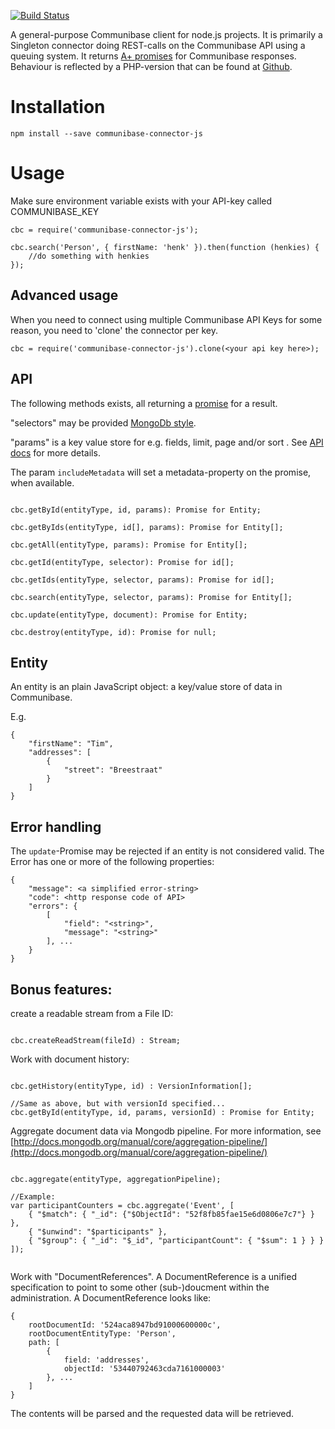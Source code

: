 [![Build Status](https://travis-ci.org/kingsquare/communibase-connector-js.png)](https://travis-ci.org/kingsquare/communibase-connector-js)

A general-purpose Communibase client for node.js projects. It is primarily a Singleton connector doing REST-calls on the Communibase API using a queuing system. It returns [A+ promises](https://github.com/promises-aplus/promises-spec) for Communibase responses. Behaviour is reflected by a PHP-version that can be found at [Github](https://github.com/kingsquare/communibase-connector-js).

Installation
============

```
npm install --save communibase-connector-js
```

Usage
=====

Make sure environment variable exists with your API-key called COMMUNIBASE_KEY

```
cbc = require('communibase-connector-js');

cbc.search('Person', { firstName: 'henk' }).then(function (henkies) {
	//do something with henkies
});

```

Advanced usage
--------------

When you need to connect using multiple Communibase API Keys for some reason, you need to 'clone' the connector per key.
```
cbc = require('communibase-connector-js').clone(<your api key here>);
```

API
---

The following methods exists, all returning a [promise](https://github.com/cujojs/when/blob/master/docs/api.md#promise) for a result.

"selectors" may be provided [MongoDb style](http://docs.mongodb.org/manual/reference/method/db.collection.find/#db.collection.find).

"params" is a key value store for e.g. fields, limit, page and/or sort . See [API docs](https://api.communibase.nl/docs/) for more details.

The param ```includeMetadata``` will set a metadata-property on the promise, when available.

```

cbc.getById(entityType, id, params): Promise for Entity;

cbc.getByIds(entityType, id[], params): Promise for Entity[];

cbc.getAll(entityType, params): Promise for Entity[];

cbc.getId(entityType, selector): Promise for id[];

cbc.getIds(entityType, selector, params): Promise for id[];

cbc.search(entityType, selector, params): Promise for Entity[];

cbc.update(entityType, document): Promise for Entity;

cbc.destroy(entityType, id): Promise for null;

```

Entity
--
An entity is an plain JavaScript object: a key/value store of data in Communibase.

E.g.

```
{
	"firstName": "Tim",
	"addresses": [
		{
			"street": "Breestraat"
		}
	]
}

```

Error handling
--

The ```update```-Promise may be rejected if an entity is not considered valid. The Error has one or more of the following properties:

```
{
	"message": <a simplified error-string>
	"code": <http response code of API>
	"errors": {
		[
			"field": "<string>",
			"message": "<string>"
		], ...
	}
}
```

Bonus features:
--

create a readable stream from a File ID:

```

cbc.createReadStream(fileId) : Stream;

```

Work with document history:

```

cbc.getHistory(entityType, id) : VersionInformation[];

//Same as above, but with versionId specified...
cbc.getById(entityType, id, params, versionId) : Promise for Entity;

```

Aggregate document data via Mongodb pipeline. For more information, see
[http://docs.mongodb.org/manual/core/aggregation-pipeline/](http://docs.mongodb.org/manual/core/aggregation-pipeline/)

```

cbc.aggregate(entityType, aggregationPipeline);

//Example:
var participantCounters = cbc.aggregate('Event', [
	{ "$match": { "_id": {"$ObjectId": "52f8fb85fae15e6d0806e7c7"} } },
	{ "$unwind": "$participants" },
	{ "$group": { "_id": "$_id", "participantCount": { "$sum": 1 } } }
]);


```

Work with "DocumentReferences". A DocumentReference is a unified specification to point to some other (sub-)doucment
within the administration. A DocumentReference looks like:


```
{
	rootDocumentId: '524aca8947bd91000600000c',
	rootDocumentEntityType: 'Person',
	path: [
		{
			field: 'addresses',
			objectId: '53440792463cda7161000003'
		}, ...
	]
}

```

The contents will be parsed and the requested data will be retrieved.
